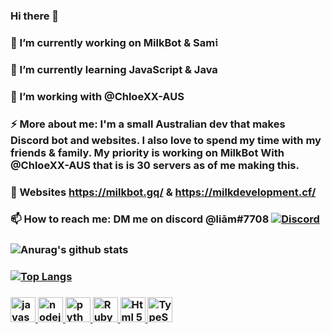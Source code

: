 ### Hi there 👋
### 🔭 I’m currently working on MilkBot & Sam𝔦
### 🌱 I’m currently learning JavaScript & Java
### 🤔 I’m working with @ChloeXX-AUS
### ⚡ More about me: I'm a small Australian dev that makes Discord bot and websites. I also love to spend my time with my friends & family. My priority is working on MilkBot With @ChloeXX-AUS that is is 30 servers as of me making this.
### 💬 Websites https://milkbot.gq/ & https://milkdevelopment.cf/
### 📫 How to reach me: DM me on discord @liām#7708 [![Discord](https://img.shields.io/discord/754965974167453737.svg?label=&logo=discord&logoColor=ffffff&color=7389D8&labelColor=6A7EC2&style=flat-square)](https://discord.gg/Wuq9qbr/)
### ![Anurag's github stats](https://github-readme-stats.vercel.app/api?username=liamobr-art&show_icons=true&theme=tokyonight) 
### [![Top Langs](https://github-readme-stats.vercel.app/api/top-langs/?username=liamobr-art&langs_count=8)](https://github.com/i/github-readme-stats)
### <p align="left"> <a href="https://www.javascript.com/" target="_blank"> <img src="https://devicons.github.io/devicon/devicon.git/icons/javascript/javascript-original.svg" alt="javascript" width="40" height="40"/> </a> <a href="https://nodejs.org" target="_blank"> <img src="https://devicons.github.io/devicon/devicon.git/icons/nodejs/nodejs-original-wordmark.svg" alt="nodejs" width="40" height="40"/> </a>  <a href="https://www.python.org" target="_blank"> <img src="https://devicons.github.io/devicon/devicon.git/icons/python/python-original.svg" alt="python" width="40" height="40"/> </a> <a href="https://www.ruby-lang.org/en/" target="_blank"> <img src="https://th.bing.com/th/id/OIP.Yh8zCMYoQI2hy3Xy5C-tRAHaHa?w=179&h=180&c=7&o=5&pid=1.7" alt="Ruby" width="40" height="40"/> </a> <a href="https://html.com/html5/" target="_blank"> <img src="https://th.bing.com/th/id/OIP.bI8KDjd8-nDvzTX_Uok7FwHaHa?w=172&h=180&c=7&o=5&pid=1.7" alt="Html 5" width="40" height="40"/> </a> <a href="https://www.typescriptlang.org/" target="_blank"> <img src="https://th.bing.com/th/id/OIP.TpbxEQy4ckB-g31PwUQPlgHaHa?w=161&h=180&c=7&o=5&pid=1.7" alt="TypeScript" width="40" height="40"/> </a> </p> 

